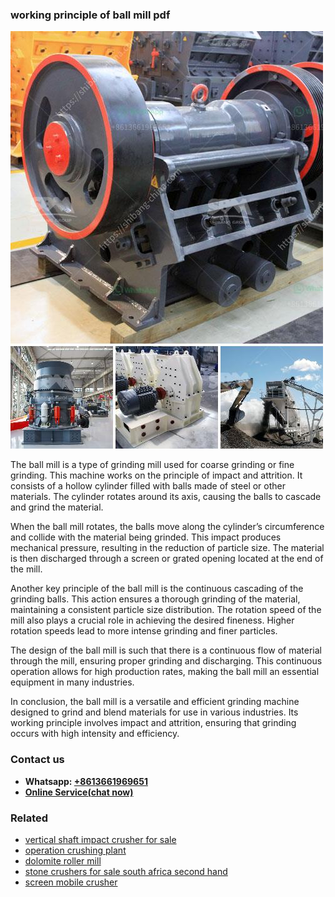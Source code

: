 <h3>working principle of ball mill pdf</h3><img src='1706767756.jpg' alt=''><p>The ball mill is a type of grinding mill used for coarse grinding or fine grinding. This machine works on the principle of impact and attrition. It consists of a hollow cylinder filled with balls made of steel or other materials. The cylinder rotates around its axis, causing the balls to cascade and grind the material.</p><p>When the ball mill rotates, the balls move along the cylinder’s circumference and collide with the material being grinded. This impact produces mechanical pressure, resulting in the reduction of particle size. The material is then discharged through a screen or grated opening located at the end of the mill.</p><p>Another key principle of the ball mill is the continuous cascading of the grinding balls. This action ensures a thorough grinding of the material, maintaining a consistent particle size distribution. The rotation speed of the mill also plays a crucial role in achieving the desired fineness. Higher rotation speeds lead to more intense grinding and finer particles.</p><p>The design of the ball mill is such that there is a continuous flow of material through the mill, ensuring proper grinding and discharging. This continuous operation allows for high production rates, making the ball mill an essential equipment in many industries.</p><p>In conclusion, the ball mill is a versatile and efficient grinding machine designed to grind and blend materials for use in various industries. Its working principle involves impact and attrition, ensuring that grinding occurs with high intensity and efficiency.</p><h3>Contact us</h3><ul><li><strong>Whatsapp:&nbsp;<a href="https://wa.me/8613661969651">+8613661969651</a></strong></li><li><a href="https://swt.shibang-china.com/?git&amp;zhl&amp;working principle of ball mill pdf"><strong>Online Service(chat now)</strong></a></li></ul><h3>Related</h3><ul><li><a href='vertical shaft impact crusher for sale.md'>vertical shaft impact crusher for sale</a></li><li><a href='operation crushing plant.md'>operation crushing plant</a></li><li><a href='dolomite roller mill.md'>dolomite roller mill</a></li><li><a href='stone crushers for sale south africa second hand.md'>stone crushers for sale south africa second hand</a></li><li><a href='screen mobile crusher.md'>screen mobile crusher</a></li></ul>